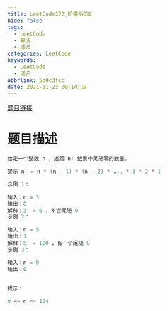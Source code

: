 ```yaml
---
title: LeetCode172_阶乘后的0
hide: false
tags:
  - LeetCode
  - 算法
  - 递归
categories: LeetCode
keywords:
  - LeetCode
  - 递归
abbrlink: 5d0c3fcc
date: 2021-11-23 00:14:19
---
```


[题目链接](https://leetcode-cn.com/problems/factorial-trailing-zeroes/)

<!-- more -->

# 题目描述
```java
给定一个整数 n ，返回 n! 结果中尾随零的数量。

提示 n! = n * (n - 1) * (n - 2) * ... * 3 * 2 * 1

示例 1：

输入：n = 3
输出：0
解释：3! = 6 ，不含尾随 0
示例 2：

输入：n = 5
输出：1
解释：5! = 120 ，有一个尾随 0
示例 3：

输入：n = 0
输出：0
 

提示：

0 <= n <= 104
```


